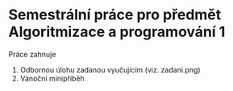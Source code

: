 # Semestrální práce pro předmět Algoritmizace a programování 1

Práce zahnuje 
1. Odbornou úlohu zadanou vyučujícím (viz. zadani.png)
2. Vánoční minipříběh
